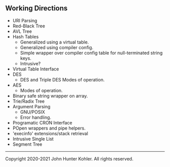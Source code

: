 ## Working Directions

- URI Parsing
- Red-Black Tree
- AVL Tree
- Hash Tables
  - Generalized using a virtual table.
  - Generalized using compiler config.
  - Simple wrapper over compiler config table for null-terminated string keys.
  - Intrusive?
- Virtual Table Interface
- DES
  - DES and Triple DES Modes of operation.
- AES
  - Modes of operation.
- Binary safe string wrapper on array.
- Trie/Radix Tree
- Argument Parsing
  - GNU/POSIX
  - Error handling.
- Programatic CRON Interface
- POpen wrappers and pipe helpers.
- 'execinfo' extensions/stack retrieval
- Intrusive Single List
- Segment Tree

---

Copyright 2020-2021 John Hunter Kohler. All rights reserved.
